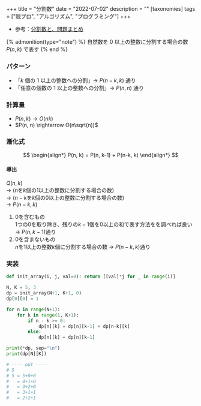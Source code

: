 +++
title = "分割数"
date = "2022-07-02"
description = ""
[taxonomies]
tags = ["競プロ", "アルゴリズム", "プログラミング"]
+++

- 参考：[分割数と、問題まとめ](https://drken1215.hatenablog.com/entry/2018/01/16/222843)

{% admonition(type="note") %}
自然数を $0$ 以上の整数に分割する場合の数  
$P(n, k)$ で表す
{% end %}

### パターン

- 「$k$ 個の $1$ 以上の整数への分割」→ $P(n-k, k)$ 通り
- 「任意の個数の $1$ 以上の整数への分割」→ $P(n, n)$ 通り

### 計算量

- $P(n, k) \rightarrow O(nk)$
- $P(n, n) \rightarrow O(n\sqrt(n))$

### 漸化式

$$
\begin{align*}
P(n, k) = P(n, k-1) + P(n-k, k)
\end{align*}
$$

#### 導出

$Q(n, k)$  
$\rightarrow$ ($n$を$k$個の$1$以上の整数に分割する場合の数)  
$\rightarrow$ ($n - k$を$k$個の$0$以上の整数に分割する場合の数)  
$\rightarrow$ $P(n-k, k)$

1. $0$を含むもの  
   $1$つの$0$を取り除き、残りの$k-1$個を$0$以上の和で表す方法をを調べれば良い → $P(n, k-1)$通り
2. $0$を含まないもの  
   $n$を$1$以上の整数$k$個に分割する場合の数 → $P(n-k, k)$通り

### 実装

```python
def init_array(i, j, val=0): return [[val]*j for _ in range(i)]
```

```python
N, K = 5, 3
dp = init_array(N+1, K+1, 0)
dp[0][0] = 1

for n in range(N+1):
    for k in range(1, K+1):
        if n - k >= 0:
            dp[n][k] = dp[n][k-1] + dp[n-k][k]
        else:
            dp[n][k] = dp[n][k-1]

print(*dp, sep="\n")
print(dp[N][K])

# ---- out -----
# 5
# 5 = 5+0+0
#   = 4+1+0
#   = 3+2+0
#   = 3+1+1
#   = 2+2+1
```

